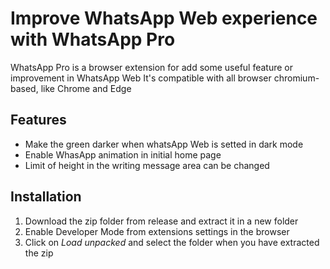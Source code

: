 # Improve WhatsApp Web experience with WhatsApp Pro
WhatsApp Pro is a browser extension for add some useful feature or improvement in WhatsApp Web
It's compatible with all browser chromium-based, like Chrome and Edge
## Features
- Make the green darker when whatsApp Web is setted in dark mode
- Enable WhasApp animation in initial home page
- Limit of height in the writing message area can be changed
## Installation
1) Download the zip folder from release and extract it in a new folder
2) Enable Developer Mode from extensions settings in the browser
3) Click on _Load unpacked_ and select the folder when you have extracted the zip
